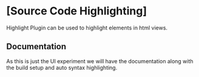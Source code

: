 [Source Code Highlighting]
========

Highlight Plugin can be used to highlight elements in html views.

Documentation
-----------
As this is just the UI experiment we will have the documentation along with the build setup and auto syntax highlighting.

